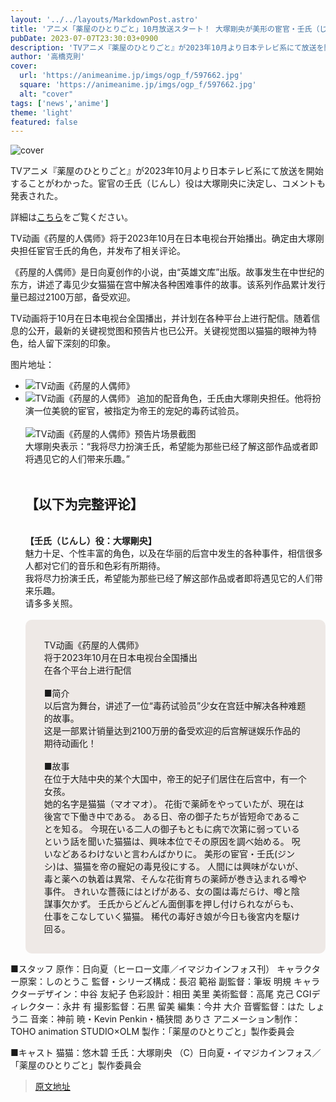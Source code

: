 ```yaml
---
layout: '../../layouts/MarkdownPost.astro'
title: 'アニメ「薬屋のひとりごと」10月放送スタート！ 大塚剛央が美形の宦官・壬氏（じんし）役に キービジュ&PV公開'
pubDate: 2023-07-07T23:30:03+0900
description: 'TVアニメ『薬屋のひとりごと』が2023年10月より日本テレビ系にて放送を開始することがわかった。宦官の壬氏（じんし）役は大塚剛央に決定し、コメントも発表された。'
author: '高橋克則'
cover:
  url: 'https://animeanime.jp/imgs/ogp_f/597662.jpg'
  square: 'https://animeanime.jp/imgs/ogp_f/597662.jpg'
  alt: "cover"
tags: ['news','anime']
theme: 'light'
featured: false
---
```


![cover](https://animeanime.jp/imgs/ogp_f/597662.jpg)

TVアニメ『薬屋のひとりごと』が2023年10月より日本テレビ系にて放送を開始することがわかった。宦官の壬氏（じんし）役は大塚剛央に決定し、コメントも発表された。

詳細は[こちら](https://animeanime.jp/article/2023/07/07/78442.html)をご覧ください。

TV动画《药屋的人偶师》将于2023年10月在日本电视台开始播出。确定由大塚刚央担任宦官壬氏的角色，并发布了相关评论。

《药屋的人偶师》是日向夏创作的小说，由“英雄文库”出版。故事发生在中世纪的东方，讲述了毒见少女猫猫在宫中解决各种困难事件的故事。该系列作品累计发行量已超过2100万部，备受欢迎。

TV动画将于10月在日本电视台全国播出，并计划在各种平台上进行配信。随着信息的公开，最新的关键视觉图和预告片也已公开。关键视觉图以猫猫的眼神为特色，给人留下深刻的印象。

图片地址：
- ![TV动画《药屋的人偶师》](https://animeanime.jp/imgs/zoom/597665.jpg)
- ![TV动画《药屋的人偶师》](https://animeanime.jp/imgs/zoom/597662.jpg)
追加的配音角色，壬氏由大塚剛央担任。他将扮演一位美貌的宦官，被指定为帝王的宠妃的毒药试验员。<br><br>![TV动画《药屋的人偶师》预告片场景截图](https://animeanime.jp/imgs/zoom/597664.jpg)<br>大塚剛央表示：“我将尽力扮演壬氏，希望能为那些已经了解这部作品或者即将遇见它的人们带来乐趣。”<br><br><h2 class="title02" style="border-color:#0094f1">【以下为完整评论】</h2><br><span style="font-weight:bold;">【壬氏（じんし）役：大塚剛央】</span><br>魅力十足、个性丰富的角色，以及在华丽的后宫中发生的各种事件，相信很多人都对它们的音乐和色彩有所期待。<br>我将尽力扮演壬氏，希望能为那些已经了解这部作品或者即将遇见它的人们带来乐趣。<br>请多多关照。<br><br><div style="background-color:#eee9e6; border-radius:10px; padding:30px;">TV动画《药屋的人偶师》<br>将于2023年10月在日本电视台全国播出<br>在各个平台上进行配信<br><br>■简介<br>以后宫为舞台，讲述了一位“毒药试验员”少女在宫廷中解决各种难题的故事。<br>这是一部累计销量达到2100万册的备受欢迎的后宫解谜娱乐作品的期待动画化！<br><br>■故事<br>在位于大陆中央的某个大国中，帝王的妃子们居住在后宫中，有一个女孩。<br>她的名字是猫猫（マオマオ）。
花街で薬師をやっていたが、現在は後宮で下働き中である。
ある日、帝の御子たちが皆短命であることを知る。
今現在いる二人の御子もともに病で次第に弱っているという話を聞いた猫猫は、興味本位でその原因を調べ始める。
呪いなどあるわけないと言わんばかりに。
美形の宦官・壬氏(ジンシ)は、猫猫を帝の寵妃の毒見役にする。
人間には興味がないが、毒と薬への執着は異常、そんな花街育ちの薬師が巻き込まれる噂や事件。
きれいな薔薇にはとげがある、女の園は毒だらけ、噂と陰謀事欠かず。
壬氏からどんどん面倒事を押し付けられながらも、仕事をこなしていく猫猫。
稀代の毒好き娘が今日も後宮内を駆け回る。

■スタッフ
原作：日向夏（ヒーロー文庫／イマジカインフォス刊）
キャラクター原案：しのとうこ
監督・シリーズ構成：長沼 範裕
副監督：筆坂 明規
キャラクターデザイン：中谷 友紀子
色彩設計：相田 美里
美術監督：高尾 克己
CGIディレクター：永井 有
撮影監督：石黒 留美
編集：今井 大介
音響監督：はた しょう二
音楽：神前 暁・Kevin Penkin・桶狭間 ありさ
アニメーション制作：TOHO animation STUDIO×OLM
製作：「薬屋のひとりごと」製作委員会

■キャスト
猫猫：悠木碧
壬氏：大塚剛央
（C）日向夏・イマジカインフォス／「薬屋のひとりごと」製作委員会

>[原文地址](https://animeanime.jp/article/2023/07/07/78442.html)  